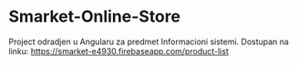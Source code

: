 # Smarket-Online-Store
Project odradjen u Angularu za predmet Informacioni sistemi. Dostupan na linku: https://smarket-e4930.firebaseapp.com/product-list
